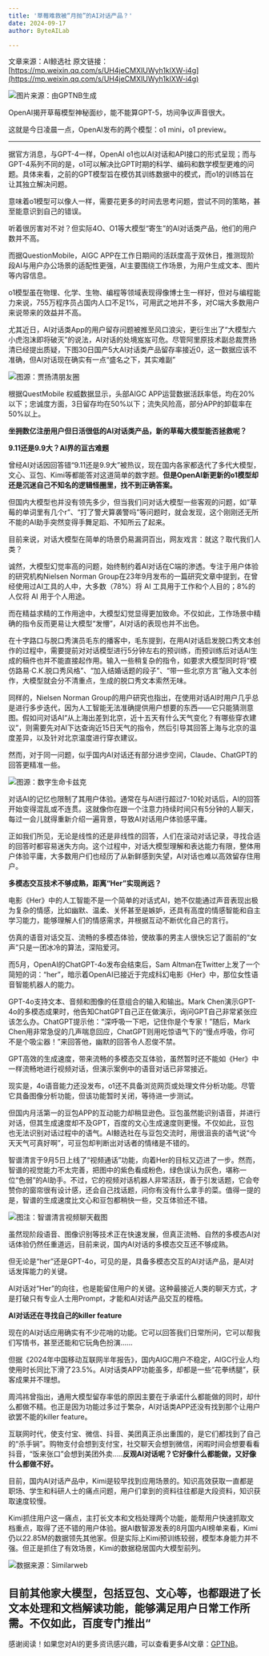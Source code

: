 ```yaml
---
title: '草莓难救被“月抛”的AI对话产品？'
date: 2024-09-17
author: ByteAILab

---
```


文章来源：AI鲸选社
原文链接：[https://mp.weixin.qq.com/s/UH4jeCMXIUWyh1klXW-i4g](https://mp.weixin.qq.com/s/UH4jeCMXIUWyh1klXW-i4g)

![图片来源：由GPTNB生成](http://www.jesonc.com/upload/8FD7B96F5E34993C64020C0DB54F4C00/1726282959013/FsF30qFYJTLgpS87gwy6aKl4H8TI.png)

OpenAI揭开草莓模型神秘面纱，能不能算GPT-5，坊间争议声音很大。

这就是今日凌晨一点，OpenAI发布的两个模型：o1 mini，o1 preview。

---


据官方消息，与GPT-4一样，OpenAI o1也以AI对话和API接口的形式呈现；而与GPT-4系列不同的是，o1可以解决比GPT时期的科学、编码和数学模型更难的问题。具体来看，之前的GPT模型旨在模仿其训练数据中的模式，而o1的训练旨在让其独立解决问题。

意味着o1模型可以像人一样，需要花更多的时间去思考问题，尝试不同的策略，甚至能意识到自己的错误。

听着很厉害对不对？但实际4O、O1等大模型“寄生”的AI对话类产品，他们的用户数并不高。

而据QuestionMobile，AIGC APP在工作日期间的活跃度高于双休日，推测现阶段AI与用户办公场景的适配性更强，AI主要围绕工作场景，为用户生成文本、图片等内容信息。

o1模型虽在物理、化学、生物、编程等领域表现得像博士生一样好，但对与编程能力来说，755万程序员占国内人口不足1%，可用武之地并不多，对C端大多数用户来说带来的效益并不高。

尤其近日，AI对话类App的用户留存问题被推至风口浪尖，更衍生出了“大模型六小虎泡沫即将破灭”的说法，AI对话的处境岌岌可危。尽管阿里原技术副总裁贾扬清已经提出质疑，下图30日国产5大AI对话类产品留存率接近0，这一数据应该不准确，但AI对话现在确实有一点“盛名之下，其实难副”

![图源：贾扬清朋友圈](http://www.jesonc.com/FnDv2oruAMtyxrFHQ9ZefxIb_gGy)

根据QuestMobile 权威数据显示，头部AIGC APP运营数据活跃率低，均在20%以下；忠诚度方面，3日留存均在50%以下；流失风险高，部分APP的卸载率在50%以上。

**坐拥数亿注册用户但日活很低的AI对话类产品，新的草莓大模型能否拯救呢？**

**9.11还是9.9大？AI界的亘古难题**

曾经AI对话因回答错“9.11还是9.9大”被热议，现在国内各家都迭代了多代大模型，文心、豆包、Kimi等都能答对这道简单的数字题。**但是OpenAI新更新的o1模型却还是沉迷自己不知名的逻辑怪圈里，找不到正确答案。**

但国内大模型也并没有领先多少，但当我们问对话大模型一些客观的问题，如“草莓的单词里有几个r”、“打了警犬算袭警吗”等问题时，就会发现，这个刚刚还无所不能的AI助手突然变得手舞足蹈、不知所云了起来。

目前来说，对话大模型在简单的场景仍易漏洞百出，网友戏言：就这？取代我们人类？

诚然，大模型幻觉率高的问题，始终制约着AI对话在C端的渗透。专注于用户体验的研究机构Nielsen Norman Group在23年9月发布的一篇研究文章中提到，在曾经使用过AI工具的人中，大多数（78%）将 AI 工具用于工作和个人目的；8%的人仅将 AI 用于个人用途。

而在精益求精的工作用途中，大模型幻觉显得更加致命。不仅如此，工作场景中精确的指令反而更易让大模型“发懵”，AI对话的表现也并不出色。

在十字路口与脱口秀演员毛东的播客中，毛东提到，在用AI对话启发脱口秀文本创作的过程中，需要提前对对话模型进行5分钟左右的预训练，而预训练后对话AI生成的稿件也并不能直接起作用。输入一些稍复杂的指令，如要求大模型同时将“模仿路易·C.K.脱口秀风格”、“加入结婚话题的段子”、“带一些北京方言”融入文本创作，大模型就会分不清重点，生成的脱口秀文本索然无味。

同样的，Nielsen Norman Group的用户研究也指出，在使用对话AI时用户几乎总是进行多步迭代，因为人工智能无法准确提供用户想要的东西——它只能猜测意图。假如问对话AI“从上海出差到北京，近十五天有什么天气变化？有哪些穿衣建议”，则需要先对AI下达查询近15日天气的指令，然后引导其回答上海与北京的温度差异，以及针对北京温度进行穿衣建议。

然而，对于同一问题，似乎国内AI对话还有部分进步空间，Claude、ChatGPT的回答更精准一些。

![图源：数字生命卡兹克](http://www.jesonc.com/FgiR4C4cvjbxM9uWlINgiBzZeyVU)

对话AI的记忆也限制了其用户体验。通常在与AI进行超过7-10轮对话后，AI的回答开始变得混乱或不连贯。这就像你在跟一个注意力持续时间只有5分钟的人聊天，每过一会儿就得重新介绍一遍背景，导致AI对话用户体验感平庸。

正如我们所见，无论是线性的还是非线性的回答，人们在滚动对话记录，寻找合适的回答时都容易迷失方向。这个过程中，对话大模型理解和表达能力有限，整体用户体验平庸，大多数用户们也经历了从新鲜感到失望，AI对话也难以高效留存住用户。

**多模态交互技术不够成熟，距离“Her”实现尚远？**

电影《Her》中的人工智能不是一个简单的对话式AI，她不仅能通过声音表现出极为复杂的情感，比如幽默、温柔、关怀甚至是嫉妒，还具有高度的情感智能和自主学习能力，能够理解人们的情感需求，并根据互动不断优化自己的言行。

仿真的语音对话交互、流畅的多模态体验，使故事的男主人很快忘记了面前的“女声”只是一团冰冷的算法，深陷爱河。

而5月，OpenAI的ChatGPT-4o发布会结束后，Sam Altman在Twitter上发了一个简短的词：“her”，暗示着OpenAI已接近于完成科幻电影《Her》中，那位女性语音智能机器人的能力。

GPT-4o支持文本、音频和图像的任意组合的输入和输出。Mark Chen演示GPT-4o的多模态成果时，他告知ChatGPT自己正在做演示，询问GPT自己非常紧张应该怎么办。ChatGPT提示他：“深呼吸一下吧，记住你是个专家！”随后，Mark Chen用非常急促的几声喘息回应，ChatGPT则用吃惊语气下的“慢点呼吸，你可不是个吸尘器！”来回答他，幽默的回答令人忍俊不禁。

GPT高效的生成速度，带来流畅的多模态交互体验，虽然暂时还不能如《Her》中一样流畅地进行视频对话，但演示案例中的语音对话已非常接近。

现实是，4o语音能力还没发布，o1还不具备浏览网页或处理文件分析功能。尽管它具备图像分析功能，但该功能暂时关闭，等待进一步测试。

但国内月活第一的豆包APP的互动能力却稍显逊色。豆包虽然能识别语音，并进行对话，但其生成速度却不及GPT，百度的文心生成速度则更慢。不仅如此，豆包也无法识别对话过程中的语气。AI鲸选社在与豆包交流时，用很沮丧的语气说“今天天气可真好啊”，可豆包却判断出对话者的情绪是不错的。

智谱清言于9月5日上线了“视频通话”功能，向着Her的目标又迈进了一步。然而，智谱的视觉能力不太完善，把图中的紫色看成粉色，绿色误认为灰色，堪称一位“色弱”的AI助手。不过，它的视频对话机器人非常活跃，善于引发话题，它会夸赞你的窗帘很有设计感，还会自己找话题，问你有没有什么拿手的菜。值得一提的是，智谱的生成速度比文心和豆包都稍快一些，交互体验还不错。

![图注：智谱清言视频聊天截图](http://www.jesonc.com/FrTHzjyNgKYD74t7Du-aeOW8WsCM)

虽然现阶段语音、图像识别等技术正在快速发展，但真正流畅、自然的多模态AI对话体验仍然任重道远，目前来说，国内AI对话的多模态交互还不够成熟。

但无论是“her”还是GPT-4o，可见的是，具备多模态交互的AI对话产品，是AI对话发挥能力的关键。

AI对话对“Her”的向往，也是能留住用户的关键。这种最接近人类的聊天方式，才是打破只有专业人士用Prompt，才能和AI对话产品交互的桎梏。

**AI对话还在寻找自己的killer feature**

现在的AI对话应用确实有不少花哨的功能。它可以回答我们日常所问，它可以帮我们写情书，甚至还能和它玩角色扮演......

但据《2024年中国移动互联网半年报告》，国内AIGC用户不稳定，AIGC行业人均使用时长同比下滑了23.5%。AI对话类APP功能虽多，却都是一些“花拳绣腿”，获客成果并不理想。

周鸿祎曾指出，通用大模型留存率低的原因主要在于承诺什么都能做的同时，却什么都做不精。也正是因为功能过多过于繁杂，AI对话类APP还没有找到那个让用户欲罢不能的killer feature。

互联网时代，使支付宝、微信、抖音、美团真正杀出重围的，是它们都找到了自己的“杀手锏”。购物支付会想到支付宝，社交聊天会想到微信，闲暇时间会想要看看抖音，“饭来张口”会想到美团外卖.....**反观AI对话呢？它好像什么都能做，又好像什么都做不好。**

目前，国内AI对话产品中，Kimi是较早找到应用场景的。知识高效获取一直都是职场、学生和科研人士的痛点问题，用户们拿到的资料往往都是大段资料，知识获取速度较慢。

Kimi抓住用户这一痛点，主打长文本和文档处理两个功能，能帮用户快速抓取文档重点，取得了还不错的用户体验。据AI数智源发表的8月国内AI榜单来看，Kimi仍以22.85M的数据领先其他家。但是实际上Kimi预训练较弱，模型本身能力并不强。但正是抓住了有效场景，Kimi的数据稳居国内大模型前列。

![数据来源：Similarweb](http://www.jesonc.com/Fota2waFVPGtPAonLSP4Z6l-4e53)

目前其他家大模型，包括豆包、文心等，也都跟进了长文本处理和文档解读功能，能够满足用户日常工作所需。不仅如此，百度专门推出“
---
感谢阅读！如果您对AI的更多资讯感兴趣，可以查看更多AI文章：[GPTNB](https://gptnb.com)。